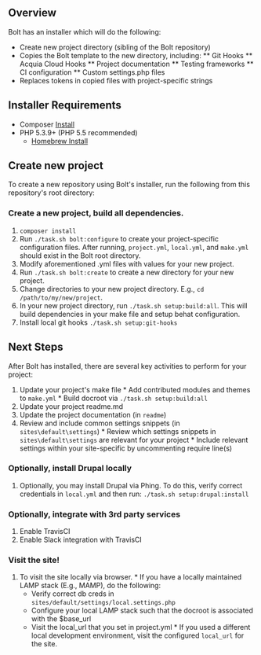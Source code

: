 ## Overview

Bolt has an installer which will do the following:

* Create new project directory (sibling of the Bolt repository)
* Copies the Bolt template to the new directory, including:
** Git Hooks
** Acquia Cloud Hooks
** Project documentation
** Testing frameworks
** CI configuration
** Custom settings.php files
* Replaces tokens in copied files with project-specific strings

## Installer Requirements

* Composer [Install](https://getcomposer.org/doc/00-intro.md#globally)
* PHP 5.3.9+ (PHP 5.5 recommended)
  * [Homebrew Install](https://lastzero.net/2013/08/howto-install-php-5-5-and-phpunit-on-os-x-via-homebrew/)

## Create new project

To create a new repository using Bolt's installer, run the
following from this repository's root directory:

### Create a new project, build all dependencies.

  1. `composer install`
  1. Run `./task.sh bolt:configure` to create your
  project-specific configuration files. After running, `project.yml`,
  `local.yml`, and `make.yml` should exist in the Bolt root directory.
  1. Modify aforementioned .yml files with values for your new project.
  1. Run `./task.sh bolt:create` to create a new directory for your new project.
  1. Change directories to your new project directory. E.g.,
  `cd /path/to/my/new/project`.
  1. In your new project directory, run `./task.sh setup:build:all`.
  This will build dependencies in your make file and setup behat configuration.
  1. Install local git hooks `./task.sh setup:git-hooks`

## Next Steps

After Bolt has installed, there are several key activities to perform for your project:

  1. Update your project's make file
    * Add contributed modules and themes to `make.yml`
    * Build docroot via `./task.sh setup:build:all`
  1. Update your project readme.md
  1. Update the project documentation (in `readme`)
  1. Review and include common settings snippets (in `sites\default\settings`)
    * Review which settings snippets in `sites\default\settings` are relevant for your project
    * Include relevant settings within your site-specific by uncommenting require line(s)

### Optionally, install Drupal locally

  1. Optionally, you may install Drupal via Phing. To do this, verify correct
     credentials in `local.yml` and then run:
     `./task.sh setup:drupal:install`
 
### Optionally, integrate with 3rd party services

  1. Enable TravisCI
  2. Enable Slack integration with TravisCI

### Visit the site!

  1. To visit the site locally via browser.
    * If you have a locally maintained LAMP stack (E.g., MAMP), do the following:
      * Verify correct db creds in `sites/default/settings/local.settings.php`
      * Configure your local LAMP stack such that the docroot is associated with the $base_url
      * Visit the local_url that you set in project.yml
    * If you used a different local development environment, visit the configured `local_url` for the site.
